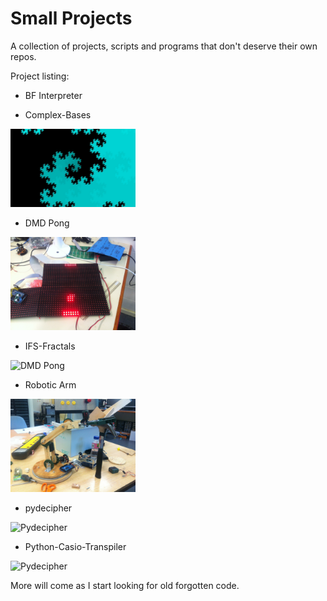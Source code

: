 Small Projects
===

A collection of projects, scripts and programs that don't deserve their own repos.


Project listing:


* BF Interpreter

* Complex-Bases

<img src="/Complex-Bases/Base%20Representation/Favourites/%3C1.0%20+%201.0i%3EZ%202%5E22.jpeg" alt="1+1i" width="200"/>

* DMD Pong

<img src="/dmd-pong/image.jpg" alt="DMD Pong" width="200"/>

* IFS-Fractals

<img src="http://i.imgur.com/JhOh1cK.png" alt="DMD Pong" width="200"/>

* Robotic Arm

<img src="/robotic-arm/development.jpg" alt="Robot Arm" width="200"/>

* pydecipher

<img src="http://i.imgur.com/mY0jjP7.png" alt="Pydecipher" width="200"/>

* Python-Casio-Transpiler

<img src="http://i.imgur.com/yUZrIiv.png" alt="Pydecipher" width="200"/>



More will come as I start looking for old forgotten code.

